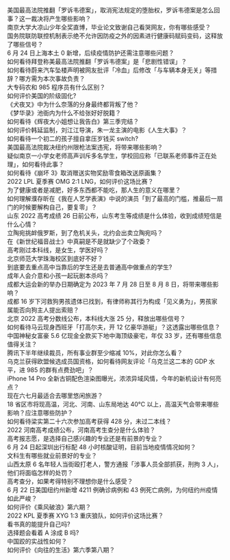 美国最高法院推翻「罗诉韦德案」，取消宪法规定的堕胎权，罗诉韦德案是怎么回事？这一裁决将产生哪些影响？  
南京大学大凉山少年全奖直博，毕业论文致谢自己看哭网友，你有哪些感受？  
国务院联防联控机制表示绝不允许因防疫之外的因素进行健康码赋码变码，这释放了哪些信号？  
6 月 24 日上海本土 0 新增，后续疫情防护还需注意哪些问题？  
如何看待拜登称美最高法院推翻「罗诉韦德案」是「悲剧性错误」？  
如何看待蔚来汽车坠楼声明被网友批评「冷血」后修改「与车辆本身无关」等措辞？哪方需为本次事故负责？  
大专码农和 985 程序员有什么区别？  
如何评价美国的阶级固化?  
《犬夜叉》中为什么奈落的分身最终都背叛了他？  
《梦华录》池衙内为什么不给张好好脱籍？  
如何看待《辉夜大小姐想让我告白》第三季完结？  
如何评价韩延监制，刘江江导演，朱一龙主演的电影《人生大事》？  
如何看待一个初二的孩子擅自拿压岁钱买 switch?  
美国最高法院裁决纽约州限枪法案违宪，将带来哪些影响？  
疑似南京一小学女老师高声训斥多名学生，学校回应称「已联系老师事件正在处理」，如何看待此事？  
如何看待《崩坏 3》取消赠送实物奖励零食箱改送原画集？  
2022 LPL 夏季赛 OMG 2:1 LNG，如何评价这场比赛？  
为了健康或者是减肥，好多东西都不能吃，那人生的意义在哪里？  
如何理解濮存昕在《我在人艺学表演》中说的演员「到了最高的门槛，推最后一扇门的时候要解构自己，要复零」？  
山东 2022 高考成绩 26 日前公布，山东考生等成绩是什么体验，收到成绩短信是什么心情？  
立陶宛挑衅俄罗斯，到了危机关头，北约会出卖立陶宛吗？  
在《新世纪福音战士》中真嗣是不是就缺少了个政委？  
高考刚过本科线，是女生，学医好吗？  
北京师范大学珠海校区到底好不好？  
到底要去重点高中当靠后的学生还是去普通高中做重点的学生?  
成年人会介意和小孩一起玩剧本杀吗？  
成都大运会新的举办日期确定为 2023 年 7 月 28 日至 8 月 8 日，将带来哪些影响？  
成都  16 岁下河救狗男孩遗体已找到，有律师称其行为构成「见义勇为」，男孩家属能否向狗主人提出索赔？  
北京 2022 高考分数线公布，本科线大涨 25 分，释放出哪些信号？  
如何看待马云现身西班牙「打高尔夫，开 12 亿豪华游艇」？这透露出哪些信息？  
中国神秘女富豪 5.6 亿现金全款买下地中海顶级豪宅，年仅 33 岁，还有哪些信息值得关注？  
腾讯下半年继续裁员，所有事业群至少缩减 10%，对此你怎么看？  
乌克兰获得欧盟候选成员国资格，如何看待网友评论「乌克兰这二本的 GDP 水平，进 985 的群有点费劲吧」？  
iPhone 14 Pro 全新古铜配色渲染图曝光，浓浓异域风情，今年的新机设计有何亮点？  
现在六七月最适合去哪里悠闲旅游？  
18 省区市将现高温，河北、河南、山东局地达 40℃ 以上，高温天气会带来哪些影响？应注意哪些防护？  
如何看待梁实第二十六次参加高考获得 428 分，未过二本线？  
2022 河南高考成绩公布，河南高考生查分是什么体验？  
高考报志愿，是选择自己感兴趣的专业还是有前景的专业？  
6 月 24 日起深圳出行标配 48 小时核酸证明，目前当地疫情情况如何？  
文科生有哪些就业前景好的专业？  
山西太原 6 名年轻人当街殴打老人，警方通报「涉事人员全部抓获，刑拘 3 人」，他们将面临怎样的处罚？  
高考查分，如果考得特别不理想你是什么感受？  
6 月 22 日美国纽约州新增 4211 例确诊病例和 43 例死亡病例，为何纽约州疫情如此严峻？  
如何评价《乘风破浪》第六期？  
2022 KPL 夏季赛 XYG 1:3 重庆狼队，如何评价这场比赛？  
看书真的能提升自己吗?  
选择题会看着 A 涂成 B 吗?  
中国跤的实战性如何？  
如何评价《向往的生活》第六季第八期？  
